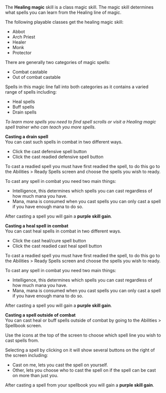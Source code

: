 ---
---
The **Healing magic** skill is a class magic skill. The magic skill determines what spells you can learn from the Healing line of magic.

The following playable classes get the healing magic skill:

*   Abbot
*   Arch Priest
*   Healer
*   Monk
*   Protector

There are generally two categories of magic spells:

*   Combat castable
*   Out of combat castable

Spells in this magic line fall into both categories as it contains a varied range of spells including:

*   Heal spells
*   Buff spells
*   Drain spells

_To learn more spells you need to find spell scrolls or visit a Healing magic spell trainer who can teach you more spells._  

**Casting a drain spell**  
You can cast such spells in combat in two different ways.

*   Click the cast defensive spell button
*   Click the cast readied defensive spell button

To cast a readied spell you must have first readied the spell, to do this go to the Abilities > Ready Spells screen and choose the spells you wish to ready.

To cast any spell in combat you need two main things:

*   Intelligence, this determines which spells you can cast regardless of how much mana you have.
*   Mana, mana is consumed when you cast spells you can only cast a spell if you have enough mana to do so.

After casting a spell you will gain a **purple skill gain**.

**Casting a heal spell in combat**  
You can cast heal spells in combat in two different ways.

*   Click the cast heal/cure spell button
*   Click the cast readied cast heal spell button

To cast a readied spell you must have first readied the spell, to do this go to the Abilities > Ready Spells screen and choose the spells you wish to ready.

To cast any spell in combat you need two main things:

*   Intelligence, this determines which spells you can cast regardless of how much mana you have.
*   Mana, mana is consumed when you cast spells you can only cast a spell if you have enough mana to do so.

After casting a spell you will gain a **purple skill gain**.

**Casting a spell outside of combat**  
You can cast heal or buff spells outside of combat by going to the Abilities > Spellbook screen.

Use the icons at the top of the screen to choose which spell line you wish to cast spells from. 

Selecting a spell by clicking on it will show several buttons on the right of the screen including:

*   Cast on me, lets you cast the spell on yourself.
*   Other, lets you choose who to cast the spell on if the spell can be cast on more than just you.

After casting a spell from your spellbook you will gain a **purple skill gain**.